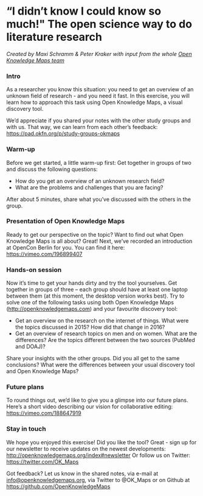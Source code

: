# “I didn’t know I could know so much!" The open science way to do literature research
*Created by Maxi Schramm & Peter Kraker with input from the whole [Open Knowledge Maps team](http://openknowledgemaps.org/team)*

### Intro
As a researcher you know this situation: you need to get an overview of an unknown field of research - and you need it fast. In this exercise, you will learn how to approach this task using Open Knowledge Maps, a visual discovery tool.

We’d appreciate if you shared your notes with the other study groups and with us. That way, we can learn from each other’s feedback: https://pad.okfn.org/p/study-groups-okmaps


### Warm-up
Before we get started, a little warm-up first:
Get together in groups of two and discuss the following questions:
* How do you get an overview of an unknown research field?
* What are the problems and challenges that you are facing?

After about 5 minutes, share what you’ve discussed with the others in the group.

### Presentation of Open Knowledge Maps
Ready to get our perspective on the topic? Want to find out what Open Knowledge Maps is all about? Great! Next, we’ve recorded an introduction at OpenCon Berlin for you. You can find it here: https://vimeo.com/196899407

### Hands-on session

Now it’s time to get your hands dirty and try the tool yourselves.
Get together in groups of three – each group should have at least one laptop between them (at this moment, the desktop version works best).
Try to solve one of the following tasks using both Open Knowledge Maps (http://openknowledgemaps.com) and your favourite discovery tool:
* Get an overview on the research on the internet of things. What were the topics discussed in 2015? How did that change in 2016?
* Get an overview of research topics on men and on women. What are the differences? Are the topics different between the two sources (PubMed and DOAJ)?

Share your insights with the other groups. Did you all get to the same conclusions? What were the differences between your usual discovery tool and Open Knowledge Maps?

### Future plans

To round things out, we’d like to give you a glimpse into our future plans. Here’s a short video describing our vision for collaborative editing: https://vimeo.com/188647919 

### Stay in touch

We hope you enjoyed this exercise! Did you like the tool? Great - sign up for our newsletter to receive updates on the newest developments: http://openknowledgemaps.org/index#newsletter Or follow us on Twitter: https://twitter.com/OK_Maps 

Got feedback? Let us know in the shared notes, via e-mail at info@openknowledgemaps.org,  via Twitter to @OK_Maps or on Github at https://github.com/OpenKnowledgeMaps 
